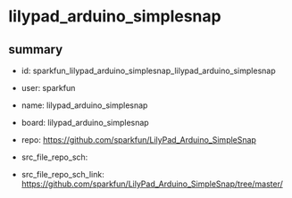 # lilypad_arduino_simplesnap
 
## summary 
* id: sparkfun_lilypad_arduino_simplesnap_lilypad_arduino_simplesnap
* user: sparkfun
* name: lilypad_arduino_simplesnap
* board: lilypad_arduino_simplesnap
* repo: https://github.com/sparkfun/LilyPad_Arduino_SimpleSnap



* src_file_repo_sch: 
* src_file_repo_sch_link: https://github.com/sparkfun/LilyPad_Arduino_SimpleSnap/tree/master/




